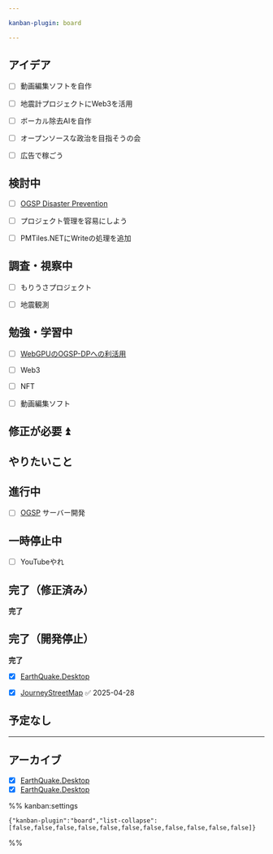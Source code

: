```yaml
---

kanban-plugin: board

---
```


## アイデア

- [ ] 動画編集ソフトを自作
- [ ] 地震計プロジェクトにWeb3を活用
- [ ] ボーカル除去AIを自作
- [ ] オープンソースな政治を目指そうの会
- [ ] 広告で稼ごう


## 検討中

- [ ] [OGSP Disaster Prevention](../okayugroup/OGSP/GUI/disaster-prevention/OGSP%20Disaster%20Prevention.md)
- [ ] プロジェクト管理を容易にしよう
- [ ] PMTiles.NETにWriteの処理を追加


## 調査・視察中

- [ ] もりうさプロジェクト
- [ ] 地震観測


## 勉強・学習中

- [ ] [WebGPUのOGSP-DPへの利活用](../okayugroup/OGSP/GUI/WebGPUのOGSP-DPへの利活用.md)
- [ ] Web3
- [ ] NFT
- [ ] 動画編集ソフト


## 修正が必要 ⏫



## やりたいこと



## 進行中

- [ ] [OGSP](../okayugroup/OGSP/OGSP.md) サーバー開発


## 一時停止中

- [ ] YouTubeやれ


## 完了（修正済み）

**完了**


## 完了（開発停止）

**完了**
- [x] [EarthQuake.Desktop](../okayugroup/OGSP/GUI/EarthQuake/_index.md)
- [x] [JourneyStreetMap](../develop/JourneyStreetMap/JourneyStreetMap.md) ✅ 2025-04-28


## 予定なし



***

## アーカイブ

- [x] [EarthQuake.Desktop](../okayugroup/OGSP/GUI/EarthQuake/_index.md)
- [x] [EarthQuake.Desktop](../okayugroup/OGSP/GUI/EarthQuake/_index.md)

%% kanban:settings
```
{"kanban-plugin":"board","list-collapse":[false,false,false,false,false,false,false,false,false,false,false]}
```
%%